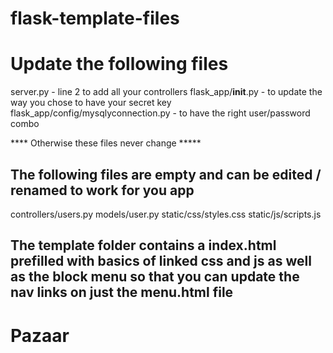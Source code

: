 # flask-template-files


# Update the following files
server.py - line 2 to add all your controllers
flask_app/__init__.py - to update the way you chose to have your secret key
flask_app/config/mysqlyconnection.py -  to have the right user/password combo


**** Otherwise these files never change *****


## The following files are empty and can be edited / renamed to work for you app
controllers/users.py
models/user.py
static/css/styles.css
static/js/scripts.js


## The template folder contains a index.html prefilled with basics of linked css and js as well as the block menu so that you can update the nav links on just the menu.html file
# Pazaar
